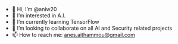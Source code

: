 - 👋 Hi, I’m @aniw20
- 👀 I’m interested in A.I.
- 🌱 I’m currently learning TensorFlow
- 💞️ I’m looking to collaborate on all AI and Security related projects
- 📫 How to reach me: anes.aithammou@gmail.com

<!---
aniw20/aniw20 is a ✨ special ✨ repository because its `README.md` (this file) appears on your GitHub profile.
You can click the Preview link to take a look at your changes.
--->

